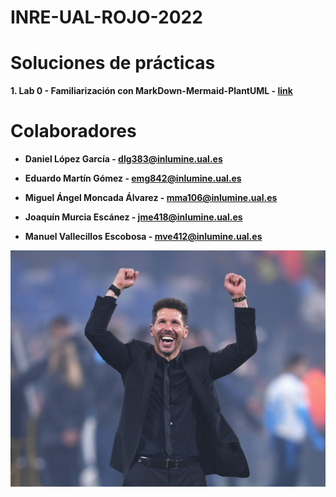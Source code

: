 # INRE-UAL-ROJO-2022

# Soluciones de prácticas
**1. Lab 0 - Familiarización con MarkDown-Mermaid-PlantUML - [link](https://github.com/emg842/INRE-UAL-ROJO-2022/tree/main/LAB0)**

# Colaboradores
- **Daniel López García - dlg383@inlumine.ual.es**

- **Eduardo Martín Gómez - emg842@inlumine.ual.es**

- **Miguel Ángel Moncada Álvarez - mma106@inlumine.ual.es**

- **Joaquín Murcia Escánez - jme418@inlumine.ual.es**

- **Manuel Vallecillos Escobosa - mve412@inlumine.ual.es**

![pp](cholo.jpg)